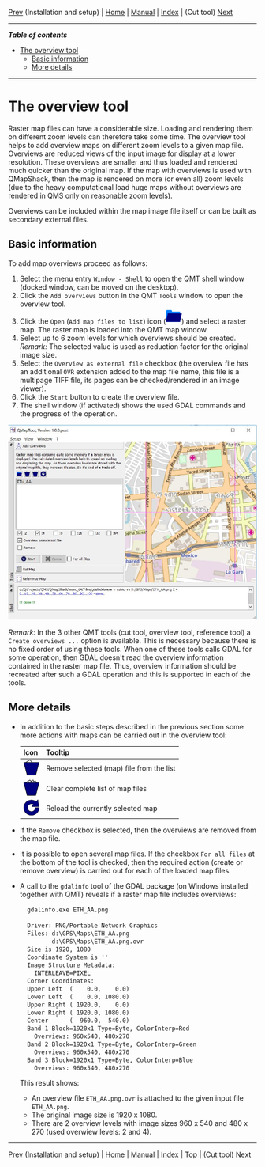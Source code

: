 [Prev](InstallSetup) (Installation and setup) | [Home](QMTHome) | [Manual](QMTDocMain) | [Index](QMTAxAdvIndex) | (Cut tool) [Next](CutTool)
- - -

***Table of contents***

* [The overview tool](#markdown-header-the-overview-tool)
    * [Basic information](#markdown-header-basic-information)
    * [More details   ](#markdown-header-more-details)

* * * * * * * * * *
 
# The overview tool

Raster map files can have a considerable size. Loading and rendering them on different zoom levels can therefore take some time. The overview tool helps to add
overview maps on different zoom levels to a given map file. Overviews are reduced views of the input image for display at a lower 
resolution. These overviews are smaller and thus loaded and rendered much quicker than the original map. 
If the map with overviews is used
with QMapShack, then the map is rendered on more (or even all) zoom levels (due to the heavy computational load huge maps without overviews are rendered in QMS
only on reasonable zoom levels).

Overviews can be included within the map image file itself or can be built as secondary external files.

## Basic information

To add map overviews proceed as follows:

1. Select the menu entry `Window - Shell` to open the QMT shell window (docked window, can be moved on the desktop).
1. Click the `Add overviews` button in the QMT `Tools` window  to open the overview tool.
1. Click the `Open` (`Add map files to list`) icon (![](QMapTool/images/PathBlue.png)) and select a raster map. The raster map is loaded into the QMT map window.
1. Select up to 6 zoom levels for which overviews should be created. _Remark:_ The selected value is used as reduction factor for the original image size.
1. Select the `Overview as external file` checkbox (the overview file has an additional `OVR` extension added to the map file name, this file is a multipage TIFF file, 
   its pages can be checked/rendered in an image viewer). 
1. Click the `Start` button to create the overview file.
1. The shell window (if activated) shows the used GDAL commands and the progress of the operation.


![Overview tool](QMapTool/images/OverviewTool.jpg "Overview tool")

_Remark:_ In the 3 other QMT tools (cut tool, overview tool, reference tool) a `Create overviews ...` option is available. This is necessary because there is no fixed order of
  using these tools. When one of these tools calls GDAL for some operation, then GDAL doesn't read the overview information contained in the raster map file. Thus, overview 
  information should be recreated after such a GDAL operation and this is supported in each of the tools.

## More details   

* In addition to the basic steps described in the previous section some more actions with maps can be carried out in the overview tool:

    | Icon | Tooltip |
    |------|---------|
    | ![](QMapTool/images/DeleteOne.png) | Remove selected (map) file from the list |
    | ![](QMapTool/images/DeleteMultiple.png) | Clear complete list of map files | 
    | ![](QMapTool/images/Reload.png) | Reload the currently selected map | 

* If the `Remove` checkbox is selected, then the overviews are removed from the map file.
* It is possible to open several map files. If the checkbox `For all files` at the bottom of the tool is checked, then the required action (create or remove overview)
  is carried out for each of the loaded map files.
* A call to the `gdalinfo` tool of the GDAL package (on Windows installed together with QMT) reveals if a raster map file includes overviews:


        gdalinfo.exe ETH_AA.png
        
        Driver: PNG/Portable Network Graphics
        Files: d:\GPS\Maps\ETH_AA.png
               d:\GPS\Maps\ETH_AA.png.ovr
        Size is 1920, 1080
        Coordinate System is ''
        Image Structure Metadata:
          INTERLEAVE=PIXEL
        Corner Coordinates:
        Upper Left  (    0.0,    0.0)
        Lower Left  (    0.0, 1080.0)
        Upper Right ( 1920.0,    0.0)
        Lower Right ( 1920.0, 1080.0)
        Center      (  960.0,  540.0)
        Band 1 Block=1920x1 Type=Byte, ColorInterp=Red
          Overviews: 960x540, 480x270
        Band 2 Block=1920x1 Type=Byte, ColorInterp=Green
          Overviews: 960x540, 480x270
        Band 3 Block=1920x1 Type=Byte, ColorInterp=Blue
          Overviews: 960x540, 480x270

  
    This result shows:
    
    * An overview file `ETH_AA.png.ovr` is attached to the given input file `ETH_AA.png`.
    * The original image size is 1920 x 1080.
    * There are 2 overview levels with image sizes 960 x 540 and 480 x 270 (used overwiew levels: 2 and 4).
  
- - -
[Prev](InstallSetup) (Installation and setup) | [Home](QMTHome) | [Manual](QMTDocMain) | [Index](QMTAxAdvIndex) | [Top](#) | (Cut tool) [Next](CutTool)
